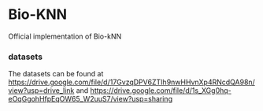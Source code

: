 # Bio-KNN
Official implementation of Bio-kNN
### datasets
The datasets can be found at https://drive.google.com/file/d/17GvzqDPV6ZTIh9nwHHvnXp4RNcdQA98n/view?usp=drive_link and https://drive.google.com/file/d/1s_XGg0hq-eOqGgohHfpEqOW65_W2uuS7/view?usp=sharing
